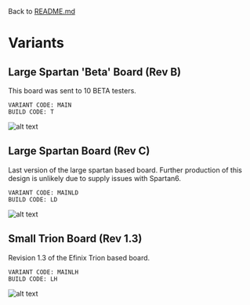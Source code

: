 Back to [README.md](../README.md)

# Variants

## Large Spartan 'Beta' Board (Rev B)

This board was sent to 10 BETA testers.

    VARIANT CODE: MAIN
    BUILD CODE: T

![alt text](https://raw.githubusercontent.com/randyrossi/vicii-kawari/main/doc/images/3T_Jumpers.png)

## Large Spartan Board (Rev C)

Last version of the large spartan based board. Further production of this design is unlikely due to supply issues with Spartan6.

    VARIANT CODE: MAINLD
    BUILD CODE: LD

![alt text](https://raw.githubusercontent.com/randyrossi/vicii-kawari/main/doc/images/4LD_Jumpers.png)

## Small Trion Board (Rev 1.3)

Revision 1.3 of the Efinix Trion based board.

    VARIANT CODE: MAINLH
    BUILD CODE: LH

![alt text](https://raw.githubusercontent.com/randyrossi/vicii-kawari/main/doc/images/4LH_Jumpers.png)
